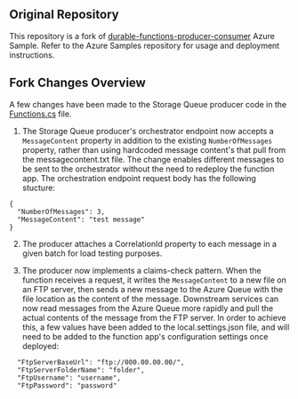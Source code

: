 ## Original Repository

This repository is a fork of [durable-functions-producer-consumer](https://github.com/Azure-Samples/durable-functions-producer-consumer) Azure Sample. Refer to the Azure Samples repository for usage and deployment instructions.

## Fork Changes Overview

A few changes have been made to the Storage Queue producer code in the [Functions.cs](https://github.com/lucashuet93/durable-functions-producer-consumer/blob/master/Producer/StorageQueues/Functions.cs) file. 

1) The Storage Queue producer's orchestrator endpoint now accepts a ```MessageContent``` property in addition to the existing ```NumberOfMessages``` property, rather than using hardcoded message content's that pull from the messagecontent.txt file. The change enables different messages to be sent to the orchestrator without the need to redeploy the function app. The orchestration endpoint request body has the following stucture:

```
{
  "NumberOfMessages": 3,
  "MessageContent": "test message"
}
```

2) The producer attaches a CorrelationId property to each message in a given batch for load testing purposes.

3) The producer now implements a claims-check pattern. When the function receives a request, it writes the ```MessageContent``` to a new file on an FTP server, then sends a new message to the Azure Queue with the file location as the content of the message. Downstream services can now read messages from the Azure Queue more rapidly and pull the actual contents of the message from the FTP server. In order to achieve this, a few values have been added to the local.settings.json file, and will need to be added to the function app's configuration settings once deployed:

```
  "FtpServerBaseUrl": "ftp://000.00.00.00/",
  "FtpServerFolderName": "folder",
  "FtpUsername": "username",
  "FtpPassword": "password"
```